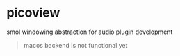# picoview
smol windowing abstraction for audio plugin development
> macos backend is not functional yet